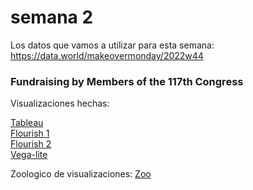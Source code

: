 # semana 2

Los datos que vamos a utilizar para esta semana: https://data.world/makeovermonday/2022w44 


### Fundraising by Members of the 117th Congress

Visualizaciones hechas:

<a href="https://danielacanette.github.io/infovis/s2/tableau.html">Tableau</a> <br>
<a href="https://danielacanette.github.io/infovis/s2/beeswarm_flourish.html">Flourish 1</a> <br>
<a href="https://danielacanette.github.io/infovis/s2/bubblechart_flourish.html">Flourish 2</a> <br>
<a href="https://danielacanette.github.io/infovis/s2/vega-lite.html">Vega-lite</a> <br>


Zoologico de visualizaciones:
[Zoo](https://danielacanette.github.io/infovis/s2/zoo.txt)
